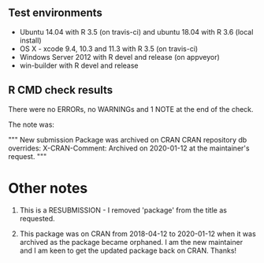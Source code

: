 ## Test environments
* Ubuntu 14.04 with R 3.5 (on travis-ci) and ubuntu 18.04 with R 3.6 (local install)
* OS X - xcode 9.4, 10.3 and 11.3 with R 3.5 (on travis-ci)
* Windows Server 2012 with R devel and release (on appveyor)
* win-builder with R devel and release

## R CMD check results

There were no ERRORs, no WARNINGs and 1 NOTE at the end of the check.

The note was:

"""
New submission
Package was archived on CRAN
CRAN repository db overrides:
  X-CRAN-Comment: Archived on 2020-01-12 at the maintainer's request.
"""

# Other notes

1. This is a RESUBMISSION - I removed 'package' from the title as requested.

2. This package was on CRAN from 2018-04-12 to 2020-01-12 when it was archived as the package became orphaned.
   I am the new maintainer and I am keen to get the updated package back on CRAN. Thanks!

